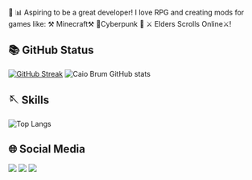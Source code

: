<article background='#fff' border-radius='8px' box-shadow='0 0 10px rgba(0, 0, 0, 0.1)' padding='20px' max-width='400px' width='100%' text-align='center' display='flex' flex-direction='column' align-item='center' >
🔬 📊 Aspiring to be a great developer! 
I love RPG and creating mods for games like:
            ⚒️ Minecraft⚒️
            🎴Cyberpunk 🎴
        ⚔️ Elders Scrolls Online⚔️!
</article>

<!--Start of Api Panel ps.: Pra copiar e colar, só trocar onde tem o nome de Usuário 'CaioBrum'-->
## 📚 GitHub Status
[![GitHub Streak](https://github-readme-streak-stats.herokuapp.com?user=CaioBrum&theme=github_dark_dimmed&hide_border=true&card_width=100)](https://git.io/streak-stats)
![Caio Brum GitHub stats](https://github-readme-stats.vercel.app/api?username=CaioBrum&show_icons=true&theme=github_dark_dimmed&hide_border=true&card_width=100)


## 🪡 Skills
![Top Langs](https://github-readme-stats.vercel.app/api/top-langs/?username=CaioBrum&layout=compact&theme=github_dark_dimmed&hide_border=true&card_width=100)

## 🌐 Social Media  
<div> 
  <a href="https://instagram.com/insta_caiobrum" target="_blank"><img src="https://img.shields.io/badge/-Instagram-%23E4405F?style=for-the-badge&logo=instagram&logoColor=white" target="_blank"></a>
  <a href = "mailto:caiobrumgiga@gmail.com"><img src="https://img.shields.io/badge/-Gmail-%23333?style=for-the-badge&logo=gmail&logoColor=white" target="_blank"></a>
  <a href="https://www.linkedin.com/in/caio-brum-3b027521b/" target="_blank"><img src="https://img.shields.io/badge/-LinkedIn-%230077B5?style=for-the-badge&logo=linkedin&logoColor=white" target="_blank"></a>   
</div>



